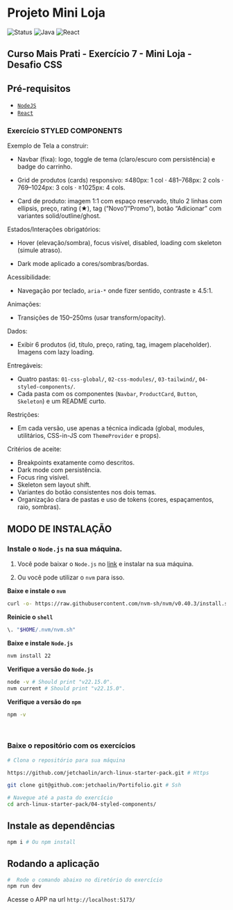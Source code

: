 # Projeto Mini Loja

<div align="left">
  <img src="https://img.shields.io/badge/Status-Em_Desenvolvimento-orange" alt="Status">
  <img src="https://img.shields.io/badge/NodeJS-v20.19.4-yellow" alt="Java">
  <img src="https://img.shields.io/badge/React-v19.1.1-blue" alt="React">
</div>

## **Curso Mais Prati - Exercício 7 - Mini Loja - Desafio CSS**

## **Pré-requisitos**

- [`NodeJS`](#modo-de-instalação)
- [`React`](#instale-as-dependências)

### Exercício STYLED COMPONENTS

Exemplo de Tela a construir:

- Navbar (fixa): logo, toggle de tema (claro/escuro com persistência) e badge do carrinho.

- Grid de produtos (cards) responsivo: ≤480px: 1 col · 481–768px: 2 cols · 769–1024px: 3 cols · ≥1025px: 4 cols.

- Card de produto: imagem 1:1 com espaço reservado, título 2 linhas com ellipsis, preço, rating (★), tag (“Novo”/“Promo”), botão “Adicionar” com variantes solid/outline/ghost.

Estados/Interações obrigatórios:

- Hover (elevação/sombra), focus visível, disabled, loading com skeleton (simule atraso).

- Dark mode aplicado a cores/sombras/bordas.

Acessibilidade:

- Navegação por teclado, `aria-*` onde fizer sentido, contraste ≥ 4.5:1.

Animações:

- Transições de 150–250ms (usar transform/opacity).

Dados:

- Exibir 6 produtos (id, título, preço, rating, tag, imagem placeholder). Imagens com lazy loading.

Entregáveis:

- Quatro pastas: `01-css-global/`, `02-css-modules/`, `03-tailwind/`, `04-styled-components/`.
- Cada pasta com os componentes (`Navbar`, `ProductCard`, `Button`, `Skeleton`) e um README curto.

Restrições:

- Em cada versão, use apenas a técnica indicada (global, modules, utilitários, CSS-in-JS com `ThemeProvider` e props).

Critérios de aceite:

- Breakpoints exatamente como descritos.
- Dark mode com persistência.
- Focus ring visível.
- Skeleton sem layout shift.
- Variantes do botão consistentes nos dois temas.
- Organização clara de pastas e uso de tokens (cores, espaçamentos, raio, sombras).

## **MODO DE INSTALAÇÃO**

### Instale o `Node.js` na sua máquina.

 1. Você pode baixar o `Node.js` no [link](https://nodejs.org/en/download/) e instalar na sua máquina.

 2. Ou você pode utilizar o `nvm` para isso.

**Baixe e instale o `nvm`**

```sh
curl -o- https://raw.githubusercontent.com/nvm-sh/nvm/v0.40.3/install.sh | bash
```

**Reinicie o `shell`**

```sh
\. "$HOME/.nvm/nvm.sh"
```

**Baixe e instale `Node.js`**

```sh
nvm install 22
```

**Verifique a versão do `Node.js`**

```sh
node -v # Should print "v22.15.0".
nvm current # Should print "v22.15.0".
```

**Verifique a versão do `npm`**

```sh
npm -v
```

<br />

### **Baixe o repositório com os exercícios**

```sh
# Clona o repositório para sua máquina

https://github.com/jetchaolin/arch-linux-starter-pack.git # Https

git clone git@github.com:jetchaolin/Portifolio.git # Ssh

# Navegue até a pasta do exercício
cd arch-linux-starter-pack/04-styled-components/
```

## **Instale as dependências**

```sh
npm i # Ou npm install
```

## Rodando a aplicação


```sh
#  Rode o comando abaixo no diretório do exercício
npm run dev
```
Acesse o APP na url `http://localhost:5173/`
